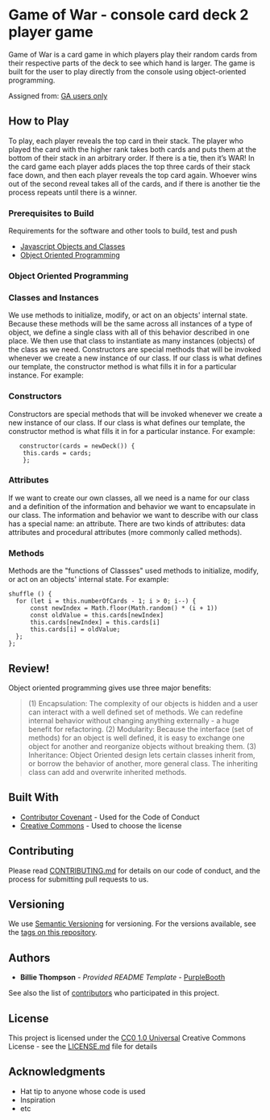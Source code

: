 # Game of War - console card deck 2 player game

Game of War is a card game in which players play their random cards from their respective parts of the deck to see which hand is larger. The game is built for the user to play directly from the console using object-oriented programming.

Assigned from:
[GA users only](https://git.generalassemb.ly/dc-wdi-fundamentals/game-of-war)

## How to Play

To play, each player reveals the top card in their stack. The player who played the card with the higher rank takes both cards and puts them at the bottom of their stack in an arbitrary order. If there is a tie, then it’s WAR! In the card game each player adds places the top three cards of their stack face down, and then each player reveals the top card again. Whoever wins out of the second reveal takes all of the cards, and if there is another tie the process repeats until there is a winner.

### Prerequisites to Build

Requirements for the software and other tools to build, test and push 
- [Javascript Objects and Classes](https://git.generalassemb.ly/dc-wdi-fundamentals/objects-intro)
- [Object Oriented Programming](https://git.generalassemb.ly/dc-wdi-fundamentals/javascript-oop/blob/master/object-oriented-javascript.md)

### Object Oriented Programming


### Classes and Instances
We use methods to initialize, modify, or act on an objects' internal state.
Because these methods will be the same across all instances of a type of object, we define a single class with all of this behavior described in one place.
We then use that class to instantiate as many instances (objects) of the class as we need.
Constructors are special methods that will be invoked whenever we create a new instance of our class. If our class is what defines our template, the constructor method is what fills it in for a particular instance. For example:

### Constructors

Constructors are special methods that will be invoked whenever we create a new instance of our class. If our class is what defines our template, the constructor method is what fills it in for a particular instance. For example: 

       constructor(cards = newDeck()) {
        this.cards = cards;
        };
### Attributes
If we want to create our own classes, all we need is a name for our class and a definition of the information and behavior we want to encapsulate in our class. The information and behavior we want to describe with our class has a special name: an attribute. There are two kinds of attributes: data attributes and procedural attributes (more commonly called methods).

### Methods
Methods are the "functions of Classses" used methods to initialize, modify, or act on an objects' internal state. For example:

    shuffle () {
      for (let i = this.numberOfCards - 1; i > 0; i--) {
          const newIndex = Math.floor(Math.random() * (i + 1))
          const oldValue = this.cards[newIndex]
          this.cards[newIndex] = this.cards[i]
          this.cards[i] = oldValue;
      };
    };

## Review!

Object oriented programming gives use three major benefits:

> (1) Encapsulation: The complexity of our objects is hidden and a user can interact with a well defined set of methods. We can redefine internal behavior without changing anything externally - a huge benefit for refactoring.
(2) Modularity: Because the interface (set of methods) for an object is well defined, it is easy to exchange one object for another and reorganize objects without breaking them.
(3) Inheritance: Object Oriented design lets certain classes inherit from, or borrow the behavior of another, more general class. The inheriting class can add and overwrite inherited methods.

## Built With

  - [Contributor Covenant](https://www.contributor-covenant.org/) - Used
    for the Code of Conduct
  - [Creative Commons](https://creativecommons.org/) - Used to choose
    the license

## Contributing

Please read [CONTRIBUTING.md](CONTRIBUTING.md) for details on our code
of conduct, and the process for submitting pull requests to us.

## Versioning

We use [Semantic Versioning](http://semver.org/) for versioning. For the versions
available, see the [tags on this
repository](https://github.com/PurpleBooth/a-good-readme-template/tags).

## Authors

  - **Billie Thompson** - *Provided README Template* -
    [PurpleBooth](https://github.com/PurpleBooth)

See also the list of
[contributors](https://github.com/PurpleBooth/a-good-readme-template/contributors)
who participated in this project.

## License

This project is licensed under the [CC0 1.0 Universal](LICENSE.md)
Creative Commons License - see the [LICENSE.md](LICENSE.md) file for
details

## Acknowledgments

  - Hat tip to anyone whose code is used
  - Inspiration
  - etc
